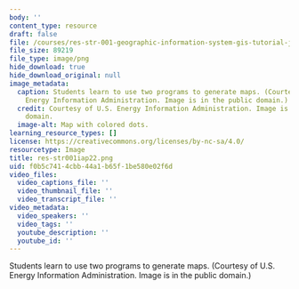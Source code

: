 ```yaml
---
body: ''
content_type: resource
draft: false
file: /courses/res-str-001-geographic-information-system-gis-tutorial-january-iap-2022/res-str001iap22.png
file_size: 89219
file_type: image/png
hide_download: true
hide_download_original: null
image_metadata:
  caption: Students learn to use two programs to generate maps. (Courtesy of U.S.
    Energy Information Administration. Image is in the public domain.)
  credit: Courtesy of U.S. Energy Information Administration. Image is in the public
    domain.
  image-alt: Map with colored dots.
learning_resource_types: []
license: https://creativecommons.org/licenses/by-nc-sa/4.0/
resourcetype: Image
title: res-str001iap22.png
uid: f0b5c741-4cbb-44a1-b65f-1be580e02f6d
video_files:
  video_captions_file: ''
  video_thumbnail_file: ''
  video_transcript_file: ''
video_metadata:
  video_speakers: ''
  video_tags: ''
  youtube_description: ''
  youtube_id: ''
---
```

Students learn to use two programs to generate maps. (Courtesy of U.S. Energy Information Administration. Image is in the public domain.)